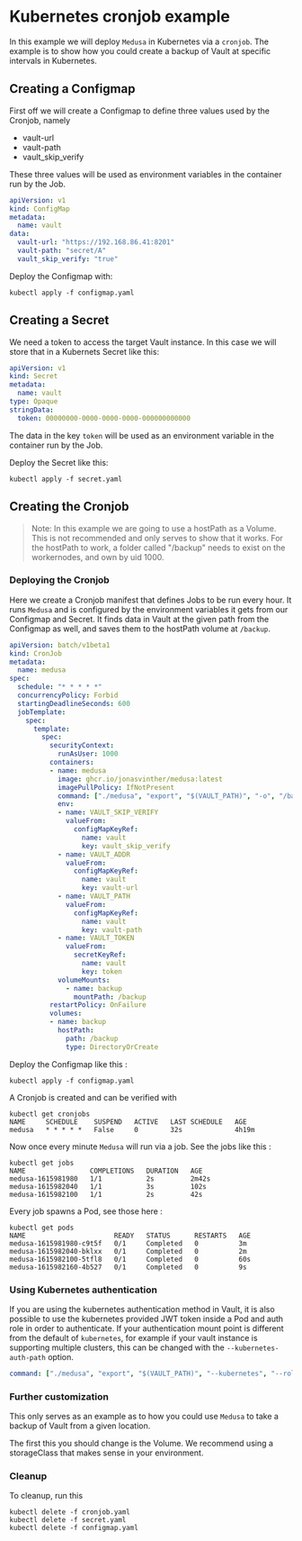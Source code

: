 # Kubernetes cronjob example
In this example we will deploy `Medusa` in Kubernetes via a `cronjob`. The example is to show how you could create a backup of Vault at specific intervals in Kubernetes.

## Creating a Configmap
First off we will create a Configmap to define three values used by the Cronjob, namely
- vault-url
- vault-path
- vault_skip_verify

These three values will be used as environment variables in the container run by the Job.

```yaml
apiVersion: v1
kind: ConfigMap
metadata:
  name: vault
data:
  vault-url: "https://192.168.86.41:8201"
  vault-path: "secret/A"
  vault_skip_verify: "true"
```

Deploy the Configmap with:
```
kubectl apply -f configmap.yaml
```

## Creating a Secret
We need a token to access the target Vault instance. In this case we will store that in a Kubernets Secret like this:

```yaml
apiVersion: v1
kind: Secret
metadata:
  name: vault
type: Opaque
stringData:
  token: 00000000-0000-0000-0000-000000000000
```
The data in the key `token` will be used as an environment variable in the container run by the Job. 

Deploy the Secret like this:
```
kubectl apply -f secret.yaml
```

## Creating the Cronjob
> Note: In this example we are going to use a hostPath as a Volume. This is not recommended and only serves to show that it works. For the hostPath to work, a folder called "/backup" needs to exist on the workernodes, and own by uid 1000.

### Deploying the Cronjob
Here we create a Cronjob manifest that defines Jobs to be run every hour. It runs `Medusa` and is configured by the environment variables it gets from our Configmap and Secret. It finds data in Vault at the given path from the Configmap as well, and saves them to the hostPath volume at `/backup`.
```yaml
apiVersion: batch/v1beta1
kind: CronJob
metadata:
  name: medusa
spec:
  schedule: "* * * * *"
  concurrencyPolicy: Forbid
  startingDeadlineSeconds: 600
  jobTemplate:
    spec:
      template:
        spec:
          securityContext:
            runAsUser: 1000
          containers:
          - name: medusa
            image: ghcr.io/jonasvinther/medusa:latest
            imagePullPolicy: IfNotPresent
            command: ["./medusa", "export", "$(VAULT_PATH)", "-o", "/backup/backup.vault"]
            env:
            - name: VAULT_SKIP_VERIFY
              valueFrom:
                configMapKeyRef:
                  name: vault
                  key: vault_skip_verify
            - name: VAULT_ADDR
              valueFrom:
                configMapKeyRef:
                  name: vault
                  key: vault-url
            - name: VAULT_PATH
              valueFrom:
                configMapKeyRef:
                  name: vault
                  key: vault-path
            - name: VAULT_TOKEN
              valueFrom:
                secretKeyRef:
                  name: vault
                  key: token
            volumeMounts:
              - name: backup
                mountPath: /backup
          restartPolicy: OnFailure
          volumes:
          - name: backup
            hostPath:
              path: /backup
              type: DirectoryOrCreate
```
Deploy the Configmap like this :
```
kubectl apply -f configmap.yaml
```
A Cronjob is created and can be verified with
```
kubectl get cronjobs
NAME     SCHEDULE    SUSPEND   ACTIVE   LAST SCHEDULE   AGE
medusa   * * * * *   False     0        32s             4h19m
```

Now once every minute `Medusa` will run via a job.
See the jobs like this :
```
kubectl get jobs
NAME                COMPLETIONS   DURATION   AGE
medusa-1615981980   1/1           2s         2m42s
medusa-1615982040   1/1           3s         102s
medusa-1615982100   1/1           2s         42s
```

Every job spawns a Pod, see those here :
```
kubectl get pods
NAME                      READY   STATUS      RESTARTS   AGE
medusa-1615981980-c9t5f   0/1     Completed   0          3m
medusa-1615982040-bklxx   0/1     Completed   0          2m
medusa-1615982100-5tfl8   0/1     Completed   0          60s
medusa-1615982160-4b527   0/1     Completed   0          9s
```

### Using Kubernetes authentication
If you are using the kubernetes authentication method in Vault, it is also possible to use the kubernetes provided JWT token inside a Pod and auth role in order to authenticate.
If your authentication mount point is different from the default of `kubernetes`, for example if your vault instance is supporting multiple clusters, this can be changed with the
`--kubernetes-auth-path` option.

```yaml
command: ["./medusa", "export", "$(VAULT_PATH)", "--kubernetes", "--role=default", "-o", "/backup/backup.vault"]
```

### Further customization
This only serves as an example as to how you could use `Medusa` to take a backup of Vault from a given location. 

The first this you should change is the Volume. We recommend using a storageClass that makes sense in your environment.

### Cleanup
To cleanup, run this
```
kubectl delete -f cronjob.yaml
kubectl delete -f secret.yaml
kubectl delete -f configmap.yaml
```

